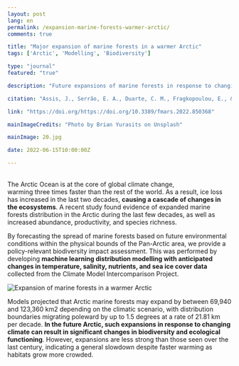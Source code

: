```yaml
---
layout: post
lang: en
permalink: /expansion-marine-forests-warmer-arctic/
comments: true

title: "Major expansion of marine forests in a warmer Arctic"
tags: ['Arctic', 'Modelling', 'Biodiversity']

type: "journal"
featured: "true"

description: "Future expansions of marine forests in response to changing climate will likely elicit major changes in biodiversity and ecosystem functions of the Arctic."

citation: "Assis, J., Serrão, E. A., Duarte, C. M., Fragkopoulou, E., & Krause-Jensen, D. (2022). Major expansion of marine forests in a warmer Arctic. Frontiers in Marine Science, 9(850368)."

link: "https://doi.org/https://doi.org/10.3389/fmars.2022.850368"

mainImageCredits: "Photo by Brian Yurasits on Unsplash"

mainImage: 20.jpg

date: 2022-06-15T10:00:00Z

---
```


<br>The Arctic Ocean is</b> at the core of global climate change, <br>warming three times faster than the rest of the world</b>. As a result, ice loss has increased in the last two decades, <b>causing a cascade of changes in the ecosystems</b>. A recent study found evidence of expanded marine forests distribution in the Arctic during the last few decades, as well as increased abundance, productivity, and species richness. 

By forecasting the spread of marine forests based on future environmental conditions within the physical bounds of the Pan-Arctic area, we provide a policy-relevant biodiversity impact assessment. This was performed by developing <b>machine learning distribution modelling with anticipated changes in temperature, salinity, nutrients, and sea ice cover data</b> collected from the Climate Model Intercomparison Project.

<img src="{{ site.baseurl }}/assets/images/posts/20_1.jpg" alt="Expansion of marine forests in a warmer Arctic" style="max-height: 625px;">

Models projected that Arctic marine forests may expand by between 69,940 and 123,360 km2 depending on the climatic scenario, with distribution boundaries migrating poleward by up to 1.5 degrees at a rate of 21.81 km per decade. <b>In the future Arctic, such expansions in response to changing climate can result in significant changes in biodiversity and ecological functioning</b>. However, expansions are less strong than those seen over the last century, indicating a general slowdown despite faster warming as habitats grow more crowded.
